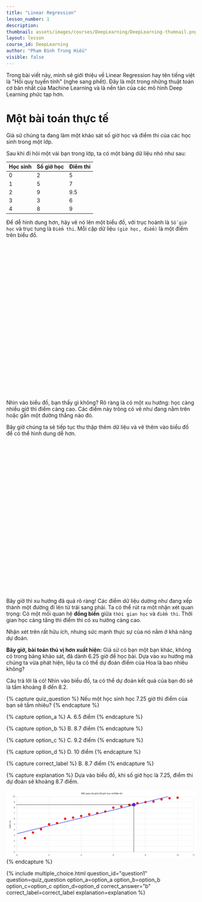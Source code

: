 ```yaml
---
title: "Linear Regression"
lesson_number: 1
description: 
thumbnail: assets/images/courses/DeepLearning/DeepLearning-thumnail.png
layout: lesson
course_id: DeepLearning
author: "Phạm Đình Trung Hiếu"
visible: false
---
```




Trong bài viết này, mình sẽ giới thiệu về Linear Regression hay tên tiếng việt là "Hồi quy tuyến tính" (nghe sang phết). Đây là một trong những thuật toán cơ bản nhất của Machine Learning và là nền tản của các mô hình Deep Learning phức tạp hơn.

# Một bài toán thực tế

Giả sử chúng ta đang làm một khảo sát số giờ học và điểm thi của các học sinh trong một lớp.

Sau khi đi hỏi một vài bạn trong lớp, ta có một bảng dữ liệu nhỏ như sau:

| Học sinh | Số giờ học | Điểm thi |
| -------- | ---------- | -------- |
| 0 | 2 | 5 |
| 1 | 5 | 7 |
| 2 | 9 | 9.5 |
| 3 | 3 | 6 |
| 4 | 8 | 9 |


Để dễ hình dung hơn, hãy vẽ nó lên một biểu đồ, với trục hoành là `Số giờ học` và trục tung là `Điểm thi`. Mỗi cặp dữ liệu `(giờ học, điểm)` là một điểm trên biểu đồ.

<div style="width: 100%; height: 400px;">
  <canvas id="chart_0"></canvas>
</div>

Nhìn vào biểu đồ, bạn thấy gì không? Rõ ràng là có một xu hướng: học càng nhiều giờ thì điểm càng cao. Các điểm này trông có vẻ như đang nằm trên hoặc gần một đường thẳng nào đó.

Bây giờ chúng ta sẽ tiếp tục thu thập thêm dữ liệu và vẽ thêm vào biểu đồ để có thể hình dung dễ hơn.

<div style="width: 100%; height: 400px;">
  <canvas id="chart_1"></canvas>
</div>

Bây giờ thì xu hướng đã quá rõ ràng! Các điểm dữ liệu dường như đang xếp thành một đường đi lên từ trái sang phải. Ta có thể rút ra một nhận xét quan trọng: Có một mối quan hệ **đồng biến** giữa `thời gian học` và `điểm thi`. Thời gian học càng tăng thì điểm thi có xu hướng càng cao.

Nhận xét trên rất hữu ích, nhưng sức mạnh thực sự của nó nằm ở khả năng dự đoán.

**Bây giờ, bài toán thú vị hơn xuất hiện:** Giả sử có bạn một bạn khác, không có trong bảng khảo sát, đã dành $6.25$ giờ để học bài. Dựa vào xu hướng mà chúng ta vừa phát hiện, liệu ta có thể dự đoán điểm của Hoa là bao nhiêu không?

Câu trả lời là có! Nhìn vào biểu đồ, ta có thể dự đoán kết quả của bạn đó sẽ là tầm khoảng $8$ đến $8.2$.

{% capture quiz_question %}
Nếu một học sinh học $7.25$ giờ thì điểm của bạn sẽ tầm nhiêu?
{% endcapture %}

{% capture option_a %}
A. $6.5$ điểm
{% endcapture %}

{% capture option_b %}
B. $8.7$ điểm
{% endcapture %}

{% capture option_c %}
C. $9.2$ điểm
{% endcapture %}

{% capture option_d %}
D. $10$ điểm
{% endcapture %}

{% capture correct_label %}
B. $8.7$ điểm
{% endcapture %}

{% capture explanation %}
Dựa vào biểu đồ, khi số giờ học là $7.25$, điểm thi dự đoán sẽ khoảng $8.7$ điểm.
<center>
  <img src="/assets/images/courses/DeepLearning/lessons/LinearRegression/quiz_0.jpeg" alt="">
</center>
{% endcapture %}

{% include multiple_choice.html
  question_id="question1"
  question=quiz_question
  option_a=option_a
  option_b=option_b
  option_c=option_c
  option_d=option_d
  correct_answer="b"
  correct_label=correct_label
  explanation=explanation
%}


<script src="/assets/images/courses/DeepLearning/lessons/LinearRegression/anim.js"></script>

